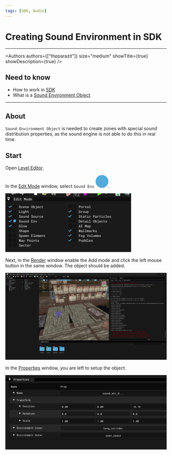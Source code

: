 ```yaml
---
tags: [SDK, Audio]
---
```


# Creating Sound Environment in SDK

___

<Authors
  authors={["theparazit"]}
  size="medium"
  showTitle={true}
  showDescription={true}
/>

## Need to know

- How to work in [SDK](../../modding-tools/sdk/README.md)
- What is a [Sound Environment Object](../../glossary/glossary.html#sound-environment-object)

___

## About

`Sound Environment Object` is needed to create zones with special sound distribution properties, as the sound engine is not able to do this in real time.

## Start

Open [Level Editor](../../modding-tools/sdk/level-editor/level-editor.md).

In the [Edit Mode](../../modding-tools/sdk/level-editor/edit-mode.md) window, select `Sound Env` ![alt text](../../../static/icons/sdk/circle.svg).

![alt text centered](assets/images/select-sound-env.png)

Next, in the [Render](../../modding-tools/sdk/level-editor/render.md) window enable the Add mode and click the left mouse button in the same window. The object should be added.

![alt text centered](assets/gifs/place-env.gif)

In the [Properties](../../modding-tools/sdk/level-editor/properties.md) window, you are left to setup the object.

![alt text centered](assets/images/sound-env-properties.png)
